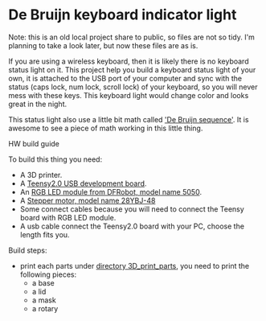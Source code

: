 # De Bruijn keyboard indicator light

Note: this is an old local project share to public, so files are not so tidy.  I'm planning to take a look later, but now these files are as is.

If you are using a wireless keyboard, then it is likely there is no keyboard status light on it. This project help you build a keyboard status light of your own, it is attached to the USB port of your computer and sync with the status (caps lock, num lock, scroll lock) of your keyboard, so you will never mess with these keys.   This keyboard light would change color and looks great in the night.

This status light also use a little bit math called ['De Bruijn sequence'](https://en.wikipedia.org/wiki/De_Bruijn_sequence).   It is awesome to see a piece of math working in this little thing.

HW build guide

To build this thing you need:
* A 3D printer.
* A [Teensy2.0 USB development board](https://item.taobao.com/item.htm?spm=a1z09.2.0.0.O0TGUH&id=521711123240&_u=gbdbs20b2e).
* An [RGB LED module from DFRobot, model name 5050](https://item.taobao.com/item.htm?spm=a1z09.2.0.0.O0TGUH&id=21133243824&_u=gbdbs26352).
* A [Stepper motor, model name 28YBJ-48](https://item.taobao.com/item.htm?spm=a1z09.2.0.0.O0TGUH&id=15811333148&_u=gbdbs20c58)
* Some connect cables because you will need to connect the Teensy board with RGB LED module.
* A usb cable connect the Teensy2.0 board with your PC, choose the length fits you.

Build steps:
* print each parts under [directory 3D_print_parts](3D_print_parts), you need to print the following pieces:
    * a base
    * a lid
    * a mask
    * a rotary
